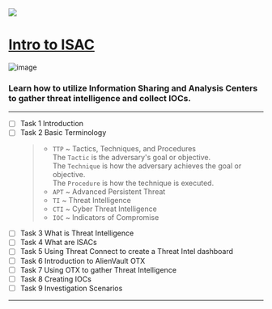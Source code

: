 <img src="https://user-images.githubusercontent.com/51442719/173916458-458c958a-f6fd-429a-9b38-18d13a2effb6.png">

# [Intro to ISAC](https://tryhackme.com/room/introtoisac)

![image](https://user-images.githubusercontent.com/51442719/173916426-783af979-e1dd-4067-9c97-4053cc3c3dbe.png)
### Learn how to utilize Information Sharing and Analysis Centers to gather threat intelligence and collect IOCs.

---

- [ ] Task 1  Introduction
- [ ] Task 2  Basic Terminology
  > - `TTP` ~ Tactics, Techniques, and Procedures <br>
    > The `Tactic` is the adversary's goal or objective. <br>
    > The `Technique` is how the adversary achieves the goal or objective. <br>
    > The `Procedure` is how the technique is executed. <br>
  > - `APT` ~ Advanced Persistent Threat
  > - `TI` ~ Threat Intelligence
  > - `CTI` ~ Cyber Threat Intelligence
  > - `IOC` ~ Indicators of Compromise
- [ ] Task 3  What is Threat Intelligence
- [ ] Task 4  What are ISACs
- [ ] Task 5  Using Threat Connect to create a Threat Intel dashboard
- [ ] Task 6  Introduction to AlienVault OTX
- [ ] Task 7  Using OTX to gather Threat Intelligence
- [ ] Task 8  Creating IOCs
- [ ] Task 9  Investigation Scenarios

---

